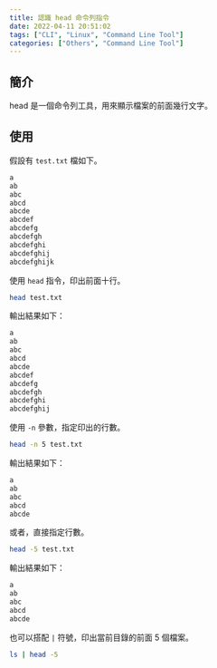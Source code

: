 ```yaml
---
title: 認識 head 命令列指令
date: 2022-04-11 20:51:02
tags: ["CLI", "Linux", "Command Line Tool"]
categories: ["Others", "Command Line Tool"]
---
```


## 簡介

head 是一個命令列工具，用來顯示檔案的前面幾行文字。

## 使用

假設有 `test.txt` 檔如下。

```txt
a
ab
abc
abcd
abcde
abcdef
abcdefg
abcdefgh
abcdefghi
abcdefghij
abcdefghijk
```

使用 `head` 指令，印出前面十行。

```bash
head test.txt
```

輸出結果如下：

```txt
a
ab
abc
abcd
abcde
abcdef
abcdefg
abcdefgh
abcdefghi
abcdefghij
```

使用 `-n` 參數，指定印出的行數。

```bash
head -n 5 test.txt
```

輸出結果如下：

```txt
a
ab
abc
abcd
abcde
```

或者，直接指定行數。

```bash
head -5 test.txt
```

輸出結果如下：

```txt
a
ab
abc
abcd
abcde
```

也可以搭配 `|` 符號，印出當前目錄的前面 5 個檔案。

```bash
ls | head -5
```
